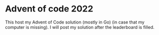 # Advent of code 2022 
This host my Advent of Code solution (mostly in Go) (in case that my computer is missing).
I will post my solution after the leaderboard is filled.
